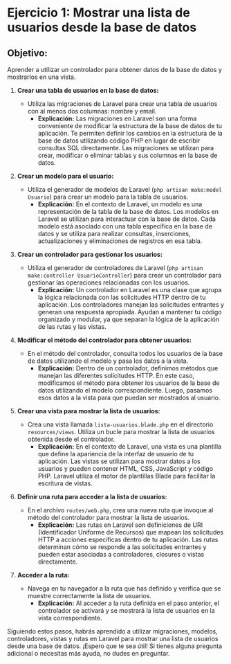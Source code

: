 # Ejercicio 1: Mostrar una lista de usuarios desde la base de datos

## Objetivo:
Aprender a utilizar un controlador para obtener datos de la base de datos y mostrarlos en una vista.

1. **Crear una tabla de usuarios en la base de datos:**
   - Utiliza las migraciones de Laravel para crear una tabla de usuarios con al menos dos columnas: nombre y email.
     - **Explicación:** Las migraciones en Laravel son una forma conveniente de modificar la estructura de la base de datos de tu aplicación. Te permiten definir los cambios en la estructura de la base de datos utilizando código PHP en lugar de escribir consultas SQL directamente. Las migraciones se utilizan para crear, modificar o eliminar tablas y sus columnas en la base de datos.

2. **Crear un modelo para el usuario:**
   - Utiliza el generador de modelos de Laravel (`php artisan make:model Usuario`) para crear un modelo para la tabla de usuarios.
     - **Explicación:** En el contexto de Laravel, un modelo es una representación de la tabla de la base de datos. Los modelos en Laravel se utilizan para interactuar con la base de datos. Cada modelo está asociado con una tabla específica en la base de datos y se utiliza para realizar consultas, inserciones, actualizaciones y eliminaciones de registros en esa tabla.

3. **Crear un controlador para gestionar los usuarios:**
   - Utiliza el generador de controladores de Laravel (`php artisan make:controller UsuarioController`) para crear un controlador para gestionar las operaciones relacionadas con los usuarios.
     - **Explicación:** Un controlador en Laravel es una clase que agrupa la lógica relacionada con las solicitudes HTTP dentro de tu aplicación. Los controladores manejan las solicitudes entrantes y generan una respuesta apropiada. Ayudan a mantener tu código organizado y modular, ya que separan la lógica de la aplicación de las rutas y las vistas.

4. **Modificar el método del controlador para obtener usuarios:**
   - En el método del controlador, consulta todos los usuarios de la base de datos utilizando el modelo y pasa los datos a la vista.
     - **Explicación:** Dentro de un controlador, definimos métodos que manejan las diferentes solicitudes HTTP. En este caso, modificamos el método para obtener los usuarios de la base de datos utilizando el modelo correspondiente. Luego, pasamos esos datos a la vista para que puedan ser mostrados al usuario.

5. **Crear una vista para mostrar la lista de usuarios:**
   - Crea una vista llamada `lista-usuarios.blade.php` en el directorio `resources/views`. Utiliza un bucle para mostrar la lista de usuarios obtenida desde el controlador.
     - **Explicación:** En el contexto de Laravel, una vista es una plantilla que define la apariencia de la interfaz de usuario de tu aplicación. Las vistas se utilizan para mostrar datos a los usuarios y pueden contener HTML, CSS, JavaScript y código PHP. Laravel utiliza el motor de plantillas Blade para facilitar la escritura de vistas.

6. **Definir una ruta para acceder a la lista de usuarios:**
   - En el archivo `routes/web.php`, crea una nueva ruta que invoque al método del controlador para mostrar la lista de usuarios.
     - **Explicación:** Las rutas en Laravel son definiciones de URI (Identificador Uniforme de Recursos) que mapean las solicitudes HTTP a acciones específicas dentro de tu aplicación. Las rutas determinan cómo se responde a las solicitudes entrantes y pueden estar asociadas a controladores, closures o vistas directamente.

7. **Acceder a la ruta:**
   - Navega en tu navegador a la ruta que has definido y verifica que se muestre correctamente la lista de usuarios.
     - **Explicación:** Al acceder a la ruta definida en el paso anterior, el controlador se activará y se mostrará la lista de usuarios en la vista correspondiente.

Siguiendo estos pasos, habrás aprendido a utilizar migraciones, modelos, controladores, vistas y rutas en Laravel para mostrar una lista de usuarios desde una base de datos. ¡Espero que te sea útil! Si tienes alguna pregunta adicional o necesitas más ayuda, no dudes en preguntar.
